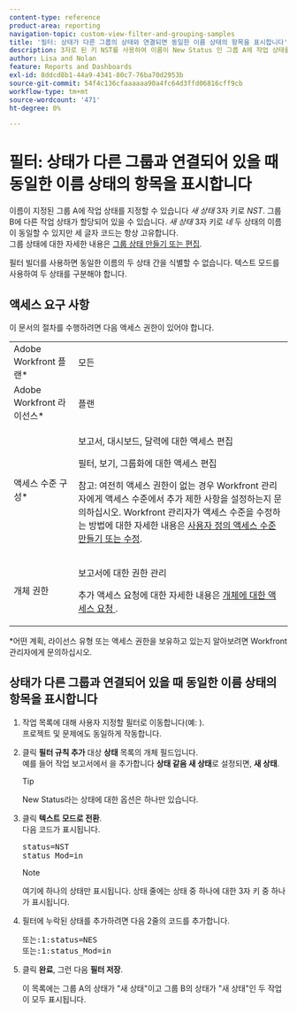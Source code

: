 ```yaml
---
content-type: reference
product-area: reporting
navigation-topic: custom-view-filter-and-grouping-samples
title: '필터: 상태가 다른 그룹의 상태와 연결되면 동일한 이름 상태의 항목을 표시합니다'
description: 3자로 된 키 NST를 사용하여 이름이 New Status 인 그룹 A에 작업 상태를 지정할 수 있습니다. B 그룹에 New Status라는 이름을 3자로 된 키 NES로 지정한 다른 작업 상태가 있을 수 있습니다. 두 상태의 이름이 동일할 수 있지만 세 글자 코드는 항상 고유합니다. 그룹 상태에 대한 자세한 내용은 그룹 상태 만들기 또는 편집을 참조하십시오.
author: Lisa and Nolan
feature: Reports and Dashboards
exl-id: 8ddcd8b1-44a9-4341-80c7-76ba70d2953b
source-git-commit: 54f4c136cfaaaaaa90a4fc64d3ffd06816cff9cb
workflow-type: tm+mt
source-wordcount: '471'
ht-degree: 0%

---
```


# 필터: 상태가 다른 그룹과 연결되어 있을 때 동일한 이름 상태의 항목을 표시합니다

이름이 지정된 그룹 A에 작업 상태를 지정할 수 있습니다 *새 상태* 3자 키로 *NST*. 그룹 B에 다른 작업 상태가 할당되어 있을 수 있습니다. *새 상태* 3자 키로 *네* 두 상태의 이름이 동일할 수 있지만 세 글자 코드는 항상 고유합니다.\
그룹 상태에 대한 자세한 내용은 [그룹 상태 만들기 또는 편집](../../../administration-and-setup/manage-groups/manage-group-statuses/create-or-edit-a-group-status.md).

필터 빌더를 사용하면 동일한 이름의 두 상태 간을 식별할 수 없습니다. 텍스트 모드를 사용하여 두 상태를 구분해야 합니다.

## 액세스 요구 사항

이 문서의 절차를 수행하려면 다음 액세스 권한이 있어야 합니다.

<table style="table-layout:auto"> 
 <col> 
 <col> 
 <tbody> 
  <tr> 
   <td role="rowheader">Adobe Workfront 플랜*</td> 
   <td> <p>모든</p> </td> 
  </tr> 
  <tr> 
   <td role="rowheader">Adobe Workfront 라이선스*</td> 
   <td> <p>플랜 </p> </td> 
  </tr> 
  <tr> 
   <td role="rowheader">액세스 수준 구성*</td> 
   <td> <p>보고서, 대시보드, 달력에 대한 액세스 편집</p> <p>필터, 보기, 그룹화에 대한 액세스 편집</p> <p>참고: 여전히 액세스 권한이 없는 경우 Workfront 관리자에게 액세스 수준에서 추가 제한 사항을 설정하는지 문의하십시오. Workfront 관리자가 액세스 수준을 수정하는 방법에 대한 자세한 내용은 <a href="../../../administration-and-setup/add-users/configure-and-grant-access/create-modify-access-levels.md" class="MCXref xref">사용자 정의 액세스 수준 만들기 또는 수정</a>.</p> </td> 
  </tr> 
  <tr> 
   <td role="rowheader">개체 권한</td> 
   <td> <p>보고서에 대한 권한 관리</p> <p>추가 액세스 요청에 대한 자세한 내용은 <a href="../../../workfront-basics/grant-and-request-access-to-objects/request-access.md" class="MCXref xref">개체에 대한 액세스 요청 </a>.</p> </td> 
  </tr> 
 </tbody> 
</table>

&#42;어떤 계획, 라이선스 유형 또는 액세스 권한을 보유하고 있는지 알아보려면 Workfront 관리자에게 문의하십시오.

## 상태가 다른 그룹과 연결되어 있을 때 동일한 이름 상태의 항목을 표시합니다

1. 작업 목록에 대해 사용자 지정할 필터로 이동합니다(예: ).\
   프로젝트 및 문제에도 동일하게 작동합니다.
1. 클릭 **필터 규칙 추가** 대상 **상태** 목록의 개체 필드입니다.\
   예를 들어 작업 보고서에서 을 추가합니다 **상태 같음 새 상태**&#x200B;로 설정되면, **새 상태**.

   >[!TIP]
   >
   >New Status라는 상태에 대한 옵션은 하나만 있습니다.

1. 클릭 **텍스트 모드로 전환**.\
   다음 코드가 표시됩니다.

   <pre xml:space="preserve">status=NST<br>status_Mod=in </pre>

   >[!NOTE]
   >
   >여기에 하나의 상태만 표시됩니다. 상태 줄에는 상태 중 하나에 대한 3자 키 중 하나가 표시됩니다.

1. 필터에 누락된 상태를 추가하려면 다음 2줄의 코드를 추가합니다.

   <pre>또는:1:status=NES<br>또는:1:status_Mod=in</pre>

1. 클릭 **완료**, 그런 다음 **필터 저장**.

   이 목록에는 그룹 A의 상태가 &quot;새 상태&quot;이고 그룹 B의 상태가 &quot;새 상태&quot;인 두 작업이 모두 표시됩니다.
